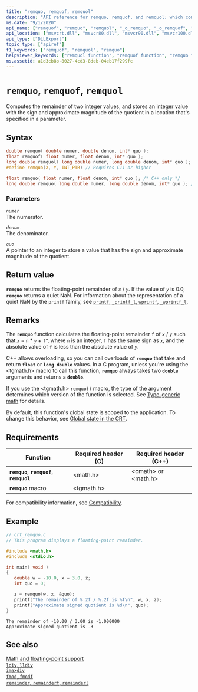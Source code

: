 ```yaml
---
title: "remquo, remquof, remquol"
description: "API reference for remquo, remquof, and remquol; which compute the remainder of two integer values, and stores an integer value with the sign and approximate magnitude of the quotient in a location that's specified in a parameter."
ms.date: "9/1/2020"
api_name: ["remquof", "remquo", "remquol", "_o_remquo", "_o_remquof", "_o_remquol"]
api_location: ["msvcrt.dll", "msvcr80.dll", "msvcr90.dll", "msvcr100.dll", "msvcr100_clr0400.dll", "msvcr110.dll", "msvcr110_clr0400.dll", "msvcr120.dll", "msvcr120_clr0400.dll", "ucrtbase.dll", "api-ms-win-crt-math-l1-1-0.dll", "api-ms-win-crt-private-l1-1-0.dll"]
api_type: ["DLLExport"]
topic_type: ["apiref"]
f1_keywords: ["remquof", "remquol", "remquo"]
helpviewer_keywords: ["remquol function", "remquof function", "remquo function"]
ms.assetid: a1d3cb8b-8027-4cd3-8deb-04eb17f299fc
---
```

# `remquo`, `remquof`, `remquol`

Computes the remainder of two integer values, and stores an integer value with the sign and approximate magnitude of the quotient in a location that's specified in a parameter.

## Syntax

```C
double remquo( double numer, double denom, int* quo );
float remquof( float numer, float denom, int* quo );
long double remquol( long double numer, long double denom, int* quo );
#define remquo(X, Y, INT_PTR) // Requires C11 or higher

float remquo( float numer, float denom, int* quo ); /* C++ only */
long double remquo( long double numer, long double denom, int* quo ); /* C++ only */
```

### Parameters

*`numer`*\
The numerator.

*`denom`*\
The denominator.

*`quo`*\
A pointer to an integer to store a value that has the sign and approximate magnitude of the quotient.

## Return value

**`remquo`** returns the floating-point remainder of *`x`* / *`y`*. If the value of *`y`* is 0.0, **`remquo`** returns a quiet NaN. For information about the representation of a quiet NaN by the `printf` family, see [`printf`, `_printf_l`, `wprintf`, `_wprintf_l`](printf-printf-l-wprintf-wprintf-l.md).

## Remarks

The **`remquo`** function calculates the floating-point remainder `f` of *`x`* / *`y`* such that *`x`* = `n` \* *`y`* + `f`*, where `n` is an integer, `f` has the same sign as *`x`*, and the absolute value of `f` is less than the absolute value of *`y`*.

C++ allows overloading, so you can call overloads of **`remquo`** that take and return **`float`** or **`long double`** values. In a C program, unless you're using the \<tgmath.h> macro to call this function, **`remquo`** always takes two **`double`** arguments and returns a **`double`**.

If you use the \<tgmath.h> `remquo()` macro, the type of the argument determines which version of the function is selected. See [Type-generic math](../tgmath.md) for details.

By default, this function's global state is scoped to the application. To change this behavior, see [Global state in the CRT](../global-state.md).

## Requirements

|Function|Required header (C)|Required header (C++)|
|--------------|---------------------|-|
|**`remquo`**, **`remquof`**, **`remquol`**|\<math.h>|\<cmath> or \<math.h>|
|**`remquo`** macro | \<tgmath.h> ||

For compatibility information, see [Compatibility](../compatibility.md).

## Example

```C
// crt_remquo.c
// This program displays a floating-point remainder.

#include <math.h>
#include <stdio.h>

int main( void )
{
   double w = -10.0, x = 3.0, z;
   int quo = 0;

   z = remquo(w, x, &quo);
   printf("The remainder of %.2f / %.2f is %f\n", w, x, z);
   printf("Approximate signed quotient is %d\n", quo);
}
```

```Output
The remainder of -10.00 / 3.00 is -1.000000
Approximate signed quotient is -3
```

## See also

[Math and floating-point support](../floating-point-support.md)\
[`ldiv`, `lldiv`](./div.md)\
[`imaxdiv`](imaxdiv.md)\
[`fmod`, `fmodf`](fmod-fmodf.md)\
[`remainder`, `remainderf`, `remainderl`](remainder-remainderf-remainderl.md)
